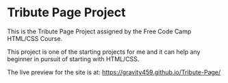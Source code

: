 # Tribute Page Project

This is the Tribute Page Project assigned by the Free Code Camp HTML/CSS Course.

This project is one of the starting projects for me and it can help any beginner in pursuit of starting with HTML/CSS.

The live preview for the site is at: https://gravity459.github.io/Tribute-Page/